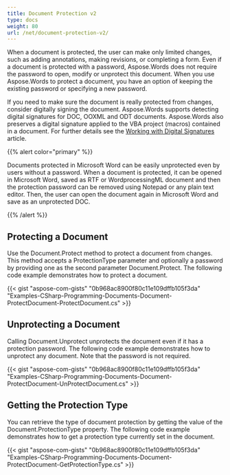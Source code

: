 ```yaml
---
title: Document Protection v2
type: docs
weight: 80
url: /net/document-protection-v2/
---
```


When a document is protected, the user can make only limited changes, such as adding annotations, making revisions, or completing a form. Even if a document is protected with a password, Aspose.Words does not require the password to open, modify or unprotect this document. When you use Aspose.Words to protect a document, you have an option of keeping the existing password or specifying a new password.

If you need to make sure the document is really protected from changes, consider digitally signing the document. Aspose.Words supports detecting digital signatures for DOC, OOXML and ODT documents. Aspose.Words also preserves a digital signature applied to the VBA project (macros) contained in a document. For further details see the [Working with Digital Signatures](/words/net/working-with-digital-signatures/) article.

{{% alert color="primary" %}} 

Documents protected in Microsoft Word can be easily unprotected even by users without a password. When a document is protected, it can be opened in Microsoft Word, saved as RTF or WordprocessingML document and then the protection password can be removed using Notepad or any plain text editor. Then, the user can open the document again in Microsoft Word and save as an unprotected DOC.

{{% /alert %}} 
## **Protecting a Document**
Use the Document.Protect method to protect a document from changes. This method accepts a ProtectionType parameter and optionally a password by providing one as the second parameter Document.Protect. The following code example demonstrates how to protect a document.

{{< gist "aspose-com-gists" "0b968ac8900f80c11e109dffb105f3da" "Examples-CSharp-Programming-Documents-Document-ProtectDocument-ProtectDocument.cs" >}}
## **Unprotecting a Document**
Calling Document.Unprotect unprotects the document even if it has a protection password. The following code example demonstrates how to unprotect any document. Note that the password is not required.

{{< gist "aspose-com-gists" "0b968ac8900f80c11e109dffb105f3da" "Examples-CSharp-Programming-Documents-Document-ProtectDocument-UnProtectDocument.cs" >}}
## **Getting the Protection Type**
You can retrieve the type of document protection by getting the value of the Document.ProtectionType property. The following code example demonstrates how to get a protection type currently set in the document.

{{< gist "aspose-com-gists" "0b968ac8900f80c11e109dffb105f3da" "Examples-CSharp-Programming-Documents-Document-ProtectDocument-GetProtectionType.cs" >}}
